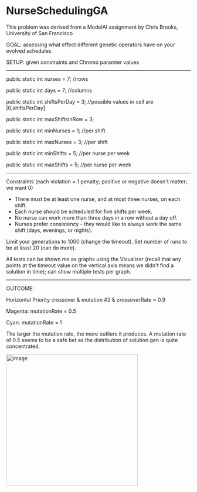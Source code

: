 # NurseSchedulingGA

This problem was derived from a ModelAI assignment by Chris Brooks, University of San Francisco

GOAL: assessing what effect different genetic operators have on your evolved schedules

SETUP: given constraints and Chromo paramter values

***

public static int nurses = 7;		//rows
  
public static int days = 7; 		//columns
  
public static int shiftsPerDay = 3; 	//possible values in cell are [0,shiftsPerDay]
  
public static int maxShiftsInRow = 3;
	
public static int minNurses = 1; //per shift

public static int maxNurses = 3; //per shift

public static int minShifts = 5; //per nurse per week

public static int maxShifts = 5; //per nurse per week

***

Constraints (each violation = 1 penalty; positive or negative doesn't matter; we want 0)
- There must be at least one nurse, and at most three nurses, on each shift. 
- Each nurse should be scheduled for five shifts per week. 
- No nurse can work more than three days in a row without a day off. 
- Nurses prefer consistency - they would like to always work the same shift (days, evenings,  or nights). 

Limit your generations to 1000 (change the timeout).
Set number of runs to be at least 20 (can do more).

All tests can be shown me as graphs using the Visualizer (recall that any points at the timeout value on the vertical axis means we didn't find a solution in time); can show multiple tests per graph.
***
OUTCOME: 

Horizontal Priority crossover & mutation #2 & crossoverRate = 0.9

Magenta: mutationRate = 0.5 

Cyan: mutationRate = 1

The larger the mutation rate, the more outliers it produces. A mutation rate of 0.5 seems to be a safe bet as the distribution of solution gen is quite concentrated.

<img width="359" alt="image" src="https://user-images.githubusercontent.com/55603454/189461861-27e445f1-8d80-487a-9ff6-a012b2cbe76b.png">
